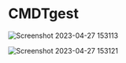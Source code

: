 # CMDTgest
![Screenshot 2023-04-27 153113](https://user-images.githubusercontent.com/64170643/235012659-2f379d36-188d-4353-ac6f-b80caef367f6.png)

![Screenshot 2023-04-27 153121](https://user-images.githubusercontent.com/64170643/235012454-bacc893f-08cd-4659-83ec-0d8e215bf9a3.png)
